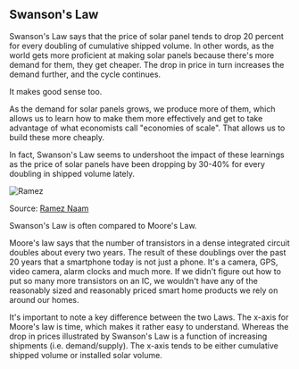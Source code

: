 ## Swanson's Law

Swanson's Law says that the price of solar panel tends to drop 20 percent for every doubling of cumulative shipped volume. In other words, as the world gets more proficient at making solar panels because there's more demand for them, they get cheaper. The drop in price in turn increases the demand further, and the cycle continues.

It makes good sense too. 

As the demand for solar panels grows, we produce more of them, which allows us to learn how to make them more effectively and get to take advantage of what economists call "economies of scale". That allows us to build these more cheaply.

In fact, Swanson's Law seems to undershoot the impact of these learnings as the price of solar panels have been dropping by 30-40% for every doubling in shipped volume lately.

![Ramez](https://imgur.com/fvqmDvK.png)

Source: [Ramez Naam](https://twitter.com/ramez/status/1261011835693568001)

Swanson's Law is often compared to Moore's Law.

Moore's law says that the number of transistors in a dense integrated circuit doubles about every two years. The result of these doublings over the past 20 years that a smartphone today is not just a phone. It's a camera, GPS, video camera, alarm clocks and much more. If we didn't figure out how to put so many more transistors on an IC, we wouldn't have any of the reasonably sized and reasonably priced smart home products we rely on around our homes.

It's important to note a key difference between the two Laws. The x-axis for Moore's law is time, which makes it rather easy to understand. Whereas the drop in prices illustrated by Swanson's Law is a function of increasing shipments (i.e. demand/supply). The x-axis tends to be either cumulative shipped volume or installed solar volume.

